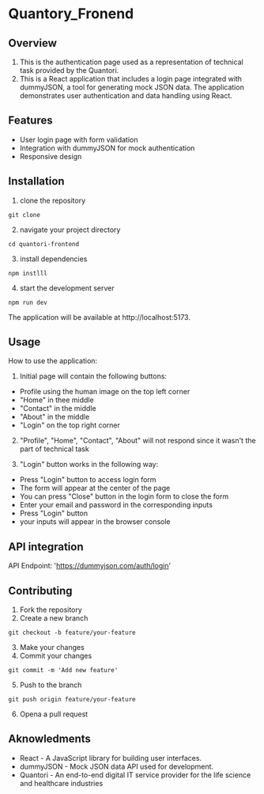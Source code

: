 # Quantory_Fronend

## Overview

1) This is the authentication page used as a representation of technical task provided by the Quantori.
2) This is a React application that includes a login page integrated with dummyJSON, a tool for generating mock JSON data. The application demonstrates user authentication and data handling using React.

## Features

* User login page with form validation
* Integration with dummyJSON for mock authentication
* Responsive design

## Installation

1) clone the repository
```
git clone 
```

2) navigate your project directory
```
cd quantori-frontend
```

3) install dependencies
```
npm instlll
```

4) start the development server
```
npm run dev
```
The application will be available at http://localhost:5173.

## Usage
How to use the application:
1) Initial page will contain the following buttons:
* Profile using the human image on the top left corner
* "Home" in thee middle
* "Contact" in the middle
* "About" in the middle
* "Login" on the top right corner

2) "Profile", "Home", "Contact", "About" will not respond since it wasn't the part of technical task

3) "Login" button works in the following way:
* Press "Login" button to access login form
* The form will appear at the center of the page
* You can press "Close" button in the login form to close the form
* Enter your email and password in the corresponding inputs
* Press "Login" button
* your inputs will appear in the browser console

## API integration
API Endpoint: 'https://dummyjson.com/auth/login'

## Contributing
1) Fork the repository
2) Create a new branch
```
git checkout -b feature/your-feature
```
3) Make your changes
4) Commit your changes
```
git commit -m 'Add new feature'
```
5) Push to the branch
```
git push origin feature/your-feature
```
6) Opena a pull request

## Aknowledments
* React - A JavaScript library for building user interfaces.
* dummyJSON - Mock JSON data API used for development.
* Quantori - An end-to-end digital IT service provider for the life science and healthcare industries
